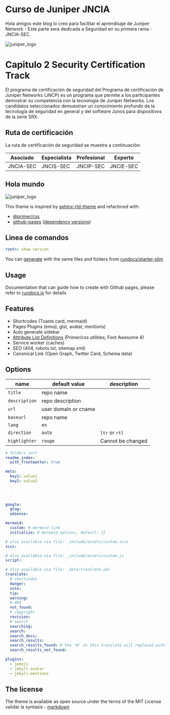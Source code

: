 # Curso de Juniper JNCIA

Hola amigos este blog lo creo para facilitar el aprendisaje de Juniper Network - Este parte sera dedicada a Seguridad en su primera rama - JNCIA-SEC.

![juniper_logo](https://junipernetworks.allegiancetech.com/surveys/images/MRVCXM/juniper_logo.jpg)





# Capitulo 2 Security Certification Track

El programa de certificación de seguridad del Programa de certificación de Juniper Networks (JNCP) es un programa que permite a los participantes demostrar su competencia con la tecnología de Juniper Networks. Los candidatos seleccionados demuestran un conocimiento profundo de la tecnología de seguridad en general y del software Junos para dispositivos de la serie SRX.

## Ruta de certificación

La ruta de certificación de seguridad se muestra a continuación:

| Asociado | Especialista | Profesional  | Experto | 
| ------- | -------- |-------- |--------  |
| JNCIA-SEC | JNCIS-SEC  | JNCIP-SEC    | JNCIE-SEC  | 



## Hola mundo



![juniper_logo](http://3.bp.blogspot.com/-Kzb62lwHTA8/VQGL_KnVHMI/AAAAAAAAAJI/JYO9O31r70I/s1600/modularizacion.png)


This theme is inspired by [sphinx-rtd-theme](https://github.com/readthedocs/sphinx_rtd_theme) and refactored with:

- [@primer/css](https://github.com/primer/css)
- [github-pages](https://github.com/github/pages-gem) ([dependency versions](https://pages.github.com/versions/))

## Linea de comandos

```yml
root>: show version
```

You can [generate](https://github.com/rundocs/starter-slim/generate) with the same files and folders from [rundocs/starter-slim](https://github.com/rundocs/starter-slim/)

## Usage

Documentation that can guide how to create with Github pages, please refer to [rundocs.io](https://rundocs.io) for details

## Features

- Shortcodes (Toasts card, mermaid)
- Pages Plugins (emoji, gist, avatar, mentions)
- Auto generate sidebar
- [Attribute List Definitions](https://kramdown.gettalong.org/syntax.html#attribute-list-definitions) (Primer/css utilities, Font Awesome 4)
- Service worker (caches)
- SEO (404, robots.txt, sitemap.xml)
- Canonical Link (Open Graph, Twitter Card, Schema data)

## Options

| name          | default value        | description       |
| ------------- | -------------------- | ----------------- |
| `title`       | repo name            |                   |
| `description` | repo description     |                   |
| `url`         | user domain or cname |                   |
| `baseurl`     | repo name            |                   |
| `lang`        | `en`                 |                   |
| `direction`   | `auto`               | `ltr` or `rtl`    |
| `highlighter` | `rouge`              | Cannot be changed |

```yml
# folders sort
readme_index:
  with_frontmatter: true

meta:
  key1: value1
  key2: value2
  .
  .
  .

google:
  gtag:
  adsense:

mermaid:
  custom: # mermaid link
  initialize: # mermaid options, default: {}

# also available via file: _include/assets/custom.scss
scss:

# also available via file: _include/assets/custom.js
script:

# also available via file: _data/translate.yml
translate:
  # shortcodes
  danger:
  note:
  tip:
  warning:
  # 404
  not_found:
  # copyright
  revision:
  # search
  searching:
  search:
  search_docs:
  search_results:
  search_results_found: # the "#" in this translate will replaced with results size!
  search_results_not_found:

plugins:
  - jemoji
  - jekyll-avatar
  - jekyll-mentions
```

## The license

The theme is available as open source under the terms of the MIT License
validar la syntasis - [markdown](https://www.markdownguide.org/basic-syntax)
